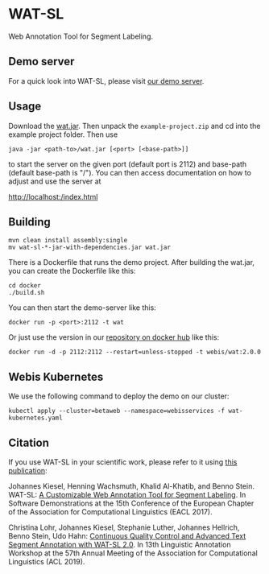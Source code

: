WAT-SL
======
Web Annotation Tool for Segment Labeling.

Demo server
-----------
For a quick look into WAT-SL, please visit [our demo server](https://demo.webis.de/wat-sl/).


Usage
-----
Download the [wat.jar](https://github.com/webis-de/wat/releases/download/2.0.0/wat.jar). Then unpack the <code>example-project.zip</code> and cd into the example project folder. Then use

```
java -jar <path-to>/wat.jar [<port> [<base-path>]]
```

to start the server on the given port (default port is 2112) and base-path (default base-path is "/"). You can then access documentation on how to adjust and use the server at

[http://localhost:<port><base-path>/index.html](http://localhost:2112/index.html)


Building
--------

```
mvn clean install assembly:single
mv wat-sl-*-jar-with-dependencies.jar wat.jar
```

There is a Dockerfile that runs the demo project. After building the wat.jar, you can create the Dockerfile like this:

```
cd docker
./build.sh
```

You can then start the demo-server like this:

```
docker run -p <port>:2112 -t wat
```

Or just use the version in our [repository on docker hub](https://hub.docker.com/r/webis/wat/) like this:

```
docker run -d -p 2112:2112 --restart=unless-stopped -t webis/wat:2.0.0
```


Webis Kubernetes
----------------
We use the following command to deploy the demo on our cluster:
```
kubectl apply --cluster=betaweb --namespace=webisservices -f wat-kubernetes.yaml
```
    
    
Citation
--------
If you use WAT-SL in your scientific work, please refer to it using [this publication](https://webis.de/publications.html#filter:WAT-SL%20A%20Customizable%20Web%20Annotation%20Tool%20for%20Segment%20Labeling):

Johannes Kiesel, Henning Wachsmuth, Khalid Al-Khatib, and Benno Stein. WAT-SL: [A Customizable Web Annotation Tool for Segment Labeling](https://www.aclweb.org/anthology/E17-3004). In Software Demonstrations at the 15th Conference of the European Chapter of the Association for Computational Linguistics (EACL 2017).

Christina Lohr, Johannes Kiesel, Stephanie Luther, Johannes Hellrich, Benno Stein, Udo Hahn: [Continuous Quality Control and Advanced Text Segment Annotation with WAT-SL 2.0](https://www.aclweb.org/anthology/W19-4025). In 13th Linguistic Annotation Workshop at the 57th Annual Meeting of the Association for Computational Linguistics (ACL 2019).
